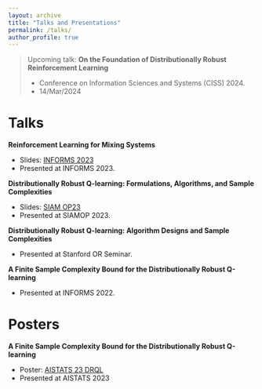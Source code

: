 ```yaml
---
layout: archive
title: "Talks and Presentations"
permalink: /talks/
author_profile: true
---
```

> Upcoming talk:
> **On the Foundation of Distributionally Robust Reinforcement Learning**
> * Conference on Information Sciences and Systems (CISS) 2024.
> * 14/Mar/2024


# Talks 
**Reinforcement Learning for Mixing Systems**
* Slides: [INFORMS 2023](http://Shengbo-Wang.github.io/files/slides/INFORMS2023__Mixing_MDP.pdf)
* Presented at INFORMS 2023. 

**Distributionally Robust Q-learning: Formulations, Algorithms, and Sample Complexities**
* Slides: [SIAM OP23](http://Shengbo-Wang.github.io/files/slides/SIAM_OP23__DRRL.pdf)
* Presented at SIAMOP 2023. 

**Distributionally Robust Q-learning: Algorithm Designs and Sample Complexities**
* Presented at Stanford OR Seminar. 

**A Finite Sample Complexity Bound for the Distributionally Robust Q-learning**
* Presented at INFORMS 2022.

# Posters
**A Finite Sample Complexity Bound for the Distributionally Robust Q-learning**
* Poster: [AISTATS 23 DRQL]( http://Shengbo-Wang.github.io/files/posters/AISTATS_2023_Poster.pdf)
* Presented at AISTATS 2023